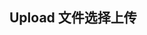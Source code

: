 ## Upload 文件选择上传
<script setup>
    import baseDemo from './demo/base.vue';
    import preview from "../../../src/components/preview.vue"
</script>

<!-- ### 动画一 -->

<baseDemo />
<preview compName="upload" demoName="base" />



